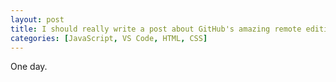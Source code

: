 ```yaml
---
layout: post
title: I should really write a post about GitHub's amazing remote editing tools.
categories: [JavaScript, VS Code, HTML, CSS]
---
```


One day.